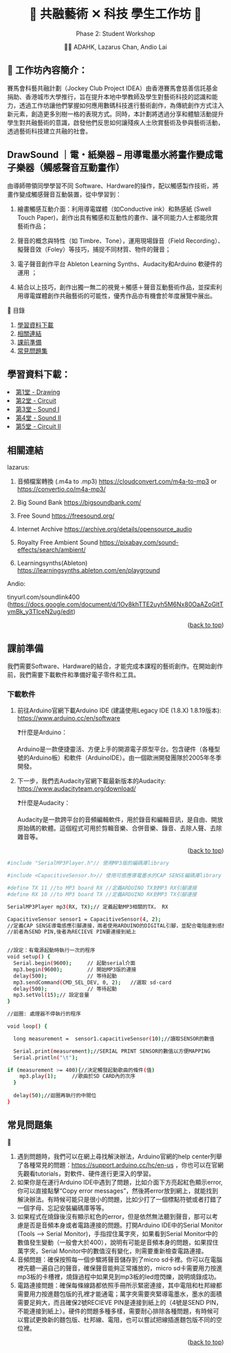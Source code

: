 <a name="readme-top"></a>


<h1 align="center">🎵 共融藝術 ✕ 科技 學生工作坊 🎵</h1>
<p align="center"> Phase 2: Student Workshop </p>
<p align="center">👨‍🏫 ADAHK, Lazarus Chan, Andio Lai </p>

## 🎨 工作坊內容簡介：
賽馬會科藝共融計劃（Jockey Club Project IDEA）由香港賽馬會慈善信託基金捐助、香港城市大學推行，旨在提升本地中學教師及學生對藝術科技的認識和能力，透過工作坊讓他們掌握如何應用數碼科技進行藝術創作，為傳統創作方式注入新元素，創造更多別樹一格的表現方式。同時，本計劃將透過分享和體驗活動提升學生對共融藝術的意識，啟發他們反思如何讓殘疾人士欣賞藝術及參與藝術活動，透過藝術科技建立共融的社會。

## DrawSound ｜電・紙樂器 – 用導電墨水將畫作變成電子樂器（觸感聲音互動畫作）  


由導師帶領同學學習不同 Software、Hardware的操作，配以觸感製作技術，將畫作變成觸感聲音互動裝置，從中學習到： 


1.	繪畫觸感互動介面：利用導電媒體（如Conductive ink）和熱感紙 (Swell Touch Paper)，創作出具有觸感和互動性的畫作、讓不同能力人士都能欣賞藝術作品；


2.	聲音的概念與特性（如 Timbre、Tone），運用現場錄音（Field Recording）、擬聲音效（Foley）等技巧，捕捉不同材質、物件的聲音；


3.	電子聲音創作平台 Ableton Learning Synths、Audacity和Arduino 軟硬件的運用 ；


4.	結合以上技巧，創作出獨一無二的視覺＋觸感＋聲音互動藝術作品，並探索利用導電媒體創作共融藝術的可能性，優秀作品亦有機會於年度展覽中展出。

<summary>📖 目錄</summary>
  <ol>
    <li> 
      <a href="#學習資料下載"> 學習資料下載</a>
    </li>
    <li><a href="#相關連結"> 相關連結</a></li>
    <li>
      <a href="#課前準備"> 課前準備</a>
    </li>
    <li><a href="#常見問題集"> 常見問題集</a></li>
  </ol>


## 學習資料下載：


<li>
<a href="https://github.com/JC-Project-IDEA/PHASE-2-Student-Workshop/blob/d142841a5351fd6474d463ced035a287cb804ed4/Part%201_Drawing(I)%20-%20Expand!%20Drawing!_compressed.pdf"> 第1堂 - Drawing  </a>
</li>

<li>
<a href="https://github.com/JC-Project-IDEA/PHASE-2-Student-Workshop/blob/main/Part%202%20%20Arduino(I)%20-%20Draw%20the%20Circuit.pdf"> 第2堂 - Circuit </a>
</li>

<li>
<a href="https://github.com/JC-Project-IDEA/PHASE-2-Student-Workshop/blob/main/Part%203%20%20Sound(I)%20-%20Fields%20of%20Sense.pdf"> 第3堂 - Sound I </a>
</li>

<li>
<a href="https://github.com/JC-Project-IDEA/PHASE-2-Student-Workshop/blob/main/Part%204%20%20Sound(II)%20-%20Fields%20of%20Sense.pdf"> 第4堂 - Sound II </a>
</li>

<li>
<a href="https://github.com/JC-Project-IDEA/PHASE-2-Student-Workshop/blob/main/Part%205%20%20Arduino(II)%20-%20Basic%20Coding_compressed.pdf"> 第5堂 - Circuit II </a>
</li>




## 相關連結
lazarus: 


1. 音頻檔案轉換 (.m4a to .mp3) https://cloudconvert.com/m4a-to-mp3 or https://convertio.co/m4a-mp3/

2. Big Sound Bank https://bigsoundbank.com/

3. Free Sound https://freesound.org/

4. Internet Archive https://archive.org/details/opensource_audio

5. Royalty Free Ambient Sound https://pixabay.com/sound-effects/search/ambient/

6. Learningsynths(Ableton) https://learningsynths.ableton.com/en/playground





Andio:



tinyurl.com/soundlink400 (https://docs.google.com/document/d/1Ov8khTTE2uyh5M6Nx80OaAZoGltTymBk_y3TIceN2ug/edit)



<p align="right">(<a href="#readme-top">back to top</a>)</p>


## 課前準備
我們需要Software、Hardware的結合，才能完成本課程的藝術創作。在開始創作前，我們需要下載軟件和準備好電子零件和工具。

### 下載軟件
1. 前往Arduino官網下載Arduino IDE (建議使用Legacy IDE (1.8.X) 1.8.19版本): https://www.arduino.cc/en/software 

   ❓什麼是Arduino：

    Arduino是一款便捷靈活、方便上手的開源電子原型平台。包含硬件（各種型號的Arduino板）和軟件（ArduinoIDE）。由一個歐洲開發團隊於2005年冬季開發。

2. 下一步，我們去Audacity官網下載最新版本的Audacity: https://www.audacityteam.org/download/

    ❓什麼是Audacity：

     Audacity是一款跨平台的音頻編輯軟件，用於錄音和編輯音訊，是自由、開放原始碼的軟體。這個程式可用於剪輯音樂、合併音樂、錄音、去除人聲、去除雜音等。
     
<p align="right">(<a href="#readme-top">back to top</a>)</p>


```sh
#include "SerialMP3Player.h"// 使用MP3版的編碼庫library

#include <CapacitiveSensor.h>// 使用可感應導電墨水的CAP SENSE編碼庫library

#define TX 11 //to MP3 board RX //定義ARDUINO TX到MP3 RX引腳連接
#define RX 10 //to MP3 board TX //定義ARDUINO RX到MP3 TX引腳連接

SerialMP3Player mp3(RX, TX);// 定義起動MP3相關的TX， RX

CapacitiveSensor sensor1 = CapacitiveSensor(4, 2); 
//定義CAP SENSE導電感應引腳連接，兩者使用ARDUINO的DIGITAL引腳，並配合電阻達到感應運作 
//前者為SEND PIN,後者為RECIEVE PIN要連接到紙上


//設定：有電源起動時執行一次的程序
void setup() {
  Serial.begin(9600);     // 起動serial介面
  mp3.begin(9600);        // 開始MP3版的連接
  delay(500);             // 等待起動
  mp3.sendCommand(CMD_SEL_DEV, 0, 2);   //選取 sd-card
  delay(500);             // 等待起動
  mp3.setVol(15);// 設定音量
}

//迴圈: 處理器不停執行的程序

void loop() {

  long measurement =  sensor1.capacitiveSensor(10);//讀取SENSOR的數值

  Serial.print(measurement);//SERIAL PRINT SENSOR的數值以方便MAPPING
  Serial.println("\t");

if (measurement >= 400){//決定觸發起動歌曲的條件(值)
    mp3.play(1);     //歌曲於SD CARD內的次序
  }
  
  delay(50);//迴圈再執行的中間位
}
   ```

## 常見問題集



🤔️

1. 遇到問題時，我們可以在網上尋找解決辦法，Arduino官網的help center列舉了各種常見的問題：https://support.arduino.cc/hc/en-us ，你也可以在官網先觀看tutorials，對軟件、硬件進行更深入的學習。
2. 如果你是在運行Arduino IDE中遇到了問題，比如介面下方亮起紅色顯示error,你可以直接點擊“Copy error messages”，然後將error放到網上，就能找到解決辦法。有時候可能只是很小的問題，比如少打了一個標點符號或者打錯了一個字母、忘記安裝編碼庫等等。
3. 如果程式在燒錄後沒有顯示紅色的error，但是依然無法聽到聲音，那可以考慮是否是音頻本身或者電路連接的問題。打開Arduino IDE中的Serial Monitor (Tools --> Serial Monitor)，手指捏住萬字夾，如果看到Serial Monitor中的數值發生變動（一般會大於400），說明有可能是音頻本身的問題，如果捏住萬字夾，Serial Monitor中的數值沒有變化，則需要重新檢查電路連接。
4. 音頻問題：確保按照每一個步驟將聲音儲存到了micro sd卡裡。你可以在電腦裡先聽一遍自己的聲音，確保聲音能夠正常播放的，micro sd卡需要用力按進mp3板的卡槽裡，燒錄過程中如果見到mp3板的led燈閃爍，說明燒錄成功。
5. 電路連接問題：確保每條線路都依照手冊所示緊密連接，其中電阻和杜邦線都需要用力按進麵包版的孔裡才能通電；萬字夾需要夾緊導電墨水，墨水的面積需要足夠大，而且確保2號RECIEVE PIN是連接到紙上的（4號是SEND PIN，不能連接到紙上）。硬件的問題多種多樣，需要耐心排除各種問題，有時候可以嘗試更換新的麵包版、杜邦線、電阻，也可以嘗試把線插進麵包版不同的空位裡。



<p align="right">(<a href="#readme-top">back to top</a>)</p>

